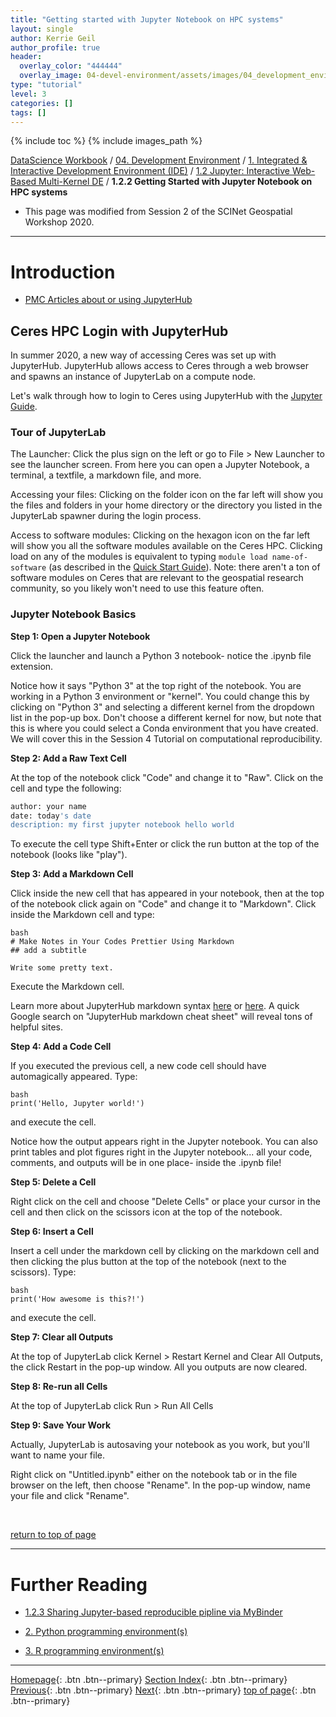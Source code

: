 ```yaml
---
title: "Getting started with Jupyter Notebook on HPC systems"
layout: single
author: Kerrie Geil
author_profile: true
header:
  overlay_color: "444444"
  overlay_image: 04-devel-environment/assets/images/04_development_envir_banner.png
type: "tutorial"
level: 3
categories: []
tags: []
---
```


{% include toc %}
{% include images_path %}

[DataScience Workbook](https://datascience.101workbook.org/) / [04. Development Environment](00-DevelopmentEnvironment-LandingPage.md) / [1. Integrated & Interactive Development Environment (IDE)](01-integrated-development-environment.md) / [1.2 Jupyter: Interactive Web-Based Multi-Kernel DE](01B-jupyter-basics.md) / **1.2.2 Getting Started with Jupyter Notebook on HPC systems**

* This page was modified from Session 2 of the SCINet Geospatial Workshop 2020.
---


# Introduction

* [PMC Articles about or using JupyterHub](https://www.ncbi.nlm.nih.gov/pmc/?term=Jupyterhub)

## Ceres HPC Login with JupyterHub

In summer 2020, a new way of accessing Ceres was set up with JupyterHub. JupyterHub allows access to Ceres through a web browser and spawns an instance of JupyterLab on a compute node.

Let's walk through how to login to Ceres using JupyterHub with the [Jupyter Guide](https://scinet.usda.gov/guide/jupyter).

### Tour of JupyterLab

The Launcher:
Click the plus sign on the left or go to File > New Launcher to see the launcher screen. From here you can open a Jupyter Notebook, a terminal, a textfile, a markdown file, and more.

Accessing your files:
Clicking on the folder icon on the far left will show you the files and folders in your home directory or the directory you listed in the JupyterLab spawner during the login process.

Access to software modules:
Clicking on the hexagon icon on the far left will show you all the software modules available on the Ceres HPC. Clicking load on any of the modules is equivalent to typing ```module load name-of-software``` (as described in the [Quick Start Guide](https://scinet.usda.gov/guide/quickstart#using-the-software-applications-on-ceres)). Note: there aren't a ton of software modules on Ceres that are relevant to the geospatial research community, so you likely won't need to use this feature often.

### Jupyter Notebook Basics

**Step 1: Open a Jupyter Notebook**

Click the launcher and launch a Python 3 notebook- notice the .ipynb file extension.

Notice how it says "Python 3" at the top right of the notebook. You are working in a Python 3 environment or "kernel". You could change this by clicking on "Python 3" and selecting a different kernel from the dropdown list in the pop-up box. Don't choose a different kernel for now, but note that this is where you could select a Conda environment that you have created. We will cover this in the Session 4 Tutorial on computational reproducibility.

**Step 2: Add a Raw Text Cell**

At the top of the notebook click "Code" and change it to "Raw". Click on the cell and type the following:

```bash
author: your name
date: today's date
description: my first jupyter notebook hello world
```

To execute the cell type Shift+Enter or click the run button at the top of the notebook (looks like "play").

**Step 3: Add a Markdown Cell**

Click inside the new cell that has appeared in your notebook, then at the top of the notebook click again on "Code" and change it to "Markdown". Click inside the Markdown cell and type:

```
bash
# Make Notes in Your Codes Prettier Using Markdown
## add a subtitle

Write some pretty text.
```

Execute the Markdown cell.

Learn more about JupyterHub markdown syntax [here](https://jupyter-notebook.readthedocs.io/en/stable/examples/Notebook/Working%20With%20Markdown%20Cells.html) or [here](https://www.ibm.com/support/knowledgecenter/en/SSGNPV_2.0.0/dsx/markd-jupyter.html). A quick Google search on "JupyterHub markdown cheat sheet" will reveal tons of helpful sites.

**Step 4: Add a Code Cell**

If you executed the previous cell, a new code cell should have automagically appeared. Type:

```
bash
print('Hello, Jupyter world!')
```

and execute the cell.

Notice how the output appears right in the Jupyter notebook. You can also print tables and plot figures right in the Jupyter notebook... all your code, comments, and outputs will be in one place- inside the .ipynb file!


**Step 5: Delete a Cell**

Right click on the cell and choose "Delete Cells" or place your cursor in the cell and then click on the scissors icon at the top of the notebook.

**Step 6: Insert a Cell**

Insert a cell under the markdown cell by clicking on the markdown cell and then clicking the plus button at the top of the notebook (next to the scissors). Type:

```
bash
print('How awesome is this?!')
```

and execute the cell.

**Step 7: Clear all Outputs**

At the top of JupyterLab click Kernel > Restart Kernel and Clear All Outputs, the click Restart in the pop-up window. All you outputs are now cleared.

**Step 8: Re-run all Cells**

At the top of JupyterLab click Run > Run All Cells

**Step 9: Save Your Work**

Actually, JupyterLab is autosaving your notebook as you work, but you'll want to name your file.

Right click on "Untitled.ipynb" either on the notebook tab or in the file browser on the left, then choose "Rename". In the pop-up window, name your file and click "Rename".

<br>

[return to top of page](#session-2-tutorial)


___

# Further Reading
* [1.2.3 Sharing Jupyter-based reproducible pipline via MyBinder](01B-tutorial-jupyter-sharing-mybinder.md)

* [2. Python programming environment(s)](02-python-programming-environment.md)
* [3. R programming environment(s)](03-r-programming-environment.md)

___

[Homepage](../index.md){: .btn  .btn--primary}
[Section Index](00-DevelopmentEnvironment-LandingPage){: .btn  .btn--primary}
[Previous](01B-tutorial-jupyter-lab){: .btn  .btn--primary}
[Next](01B-tutorial-jupyter-sharing-mybinder){: .btn  .btn--primary}
[top of page](#introduction){: .btn  .btn--primary}
